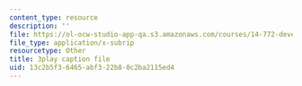 ```yaml
---
content_type: resource
description: ''
file: https://ol-ocw-studio-app-qa.s3.amazonaws.com/courses/14-772-development-economics-macroeconomics-spring-2013/13c2b5f36465abf322b80c2ba2115ed4_0hA7nbRzOy0.srt
file_type: application/x-subrip
resourcetype: Other
title: 3play caption file
uid: 13c2b5f3-6465-abf3-22b8-0c2ba2115ed4
---
```

